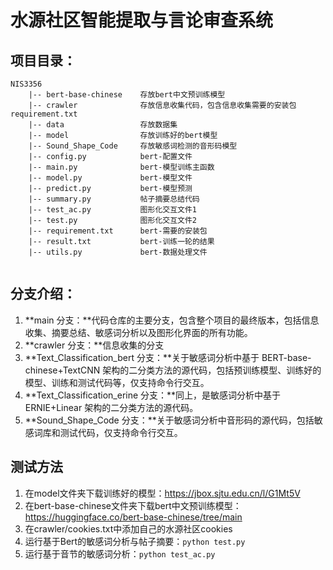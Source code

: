 # 水源社区智能提取与言论审查系统



## 项目目录：

```
NIS3356   
    |-- bert-base-chinese    存放bert中文预训练模型  
    |-- crawler              存放信息收集代码，包含信息收集需要的安装包requirement.txt
    |-- data                 存放数据集   
    |-- model                存放训练好的bert模型  
    |-- Sound_Shape_Code     存放敏感词检测的音形码模型
    |-- config.py            bert-配置文件   
    |-- main.py              bert-模型训练主函数
    |-- model.py             bert-模型文件 
    |-- predict.py		     bert-模型预测
    |-- summary.py           帖子摘要总结代码
    |-- test_ac.py           图形化交互文件1
    |-- test.py              图形化交互文件2
    |-- requirement.txt      bert-需要的安装包
    |-- result.txt           bert-训练一轮的结果
    |-- utils.py             bert-数据处理文件
    
```



## 分支介绍：

1. **main 分支：**代码仓库的主要分支，包含整个项目的最终版本，包括信息收集、摘要总结、敏感词分析以及图形化界面的所有功能。
2. **crawler 分支：**信息收集的分支
3. **Text\_Classification\_bert 分支：**关于敏感词分析中基于 BERT-base-chinese+TextCNN 架构的二分类方法的源代码，包括预训练模型、训练好的模型、训练和测试代码等，仅支持命令行交互。
4. **Text\_Classification\_erine 分支：**同上，是敏感词分析中基于 ERNIE+Linear 架构的二分类方法的源代码。
5. **Sound\_Shape\_Code 分支：**关于敏感词分析中音形码的源代码，包括敏感词库和测试代码，仅支持命令行交互。




## 测试方法
1. 在model文件夹下载训练好的模型：https://jbox.sjtu.edu.cn/l/G1Mt5V
2. 在bert-base-chinese文件夹下载bert中文预训练模型：https://huggingface.co/bert-base-chinese/tree/main
2. 在crawler/cookies.txt中添加自己的水源社区cookies
3. 运行基于Bert的敏感词分析与帖子摘要：`python test.py`
4. 运行基于音节的敏感词分析：`python test_ac.py`
